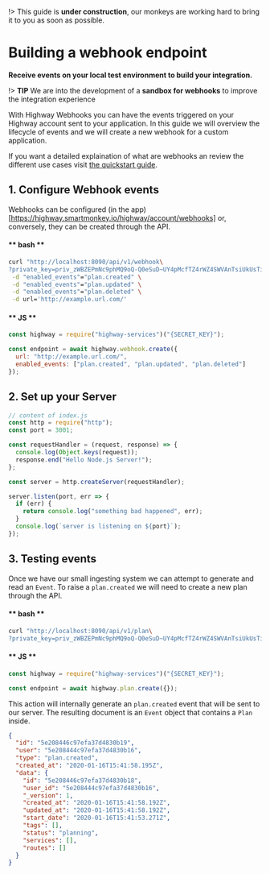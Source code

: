 !> This guide is **under construction**, our monkeys are working hard to bring it to you as soon as possible.

# Building a webhook endpoint

**Receive events on your local test environment to build your integration.**

!> **TIP** We are into the development of a **sandbox for webhooks** to improve the
integration experience

With Highway Webhooks you can have the events triggered on your Highway account sent to your application.
In this guide we will overview the lifecycle of events and we will create a new webhook for a
custom application.

If you want a detailed explaination of what are webhooks an review the different use cases visit [the quickstart guide](/developer/webhooks.md).

## 1. Configure Webhook events

Webhooks can be configured (in the app)[https://highway.smartmonkey.io/highway/account/webhooks] or, conversely, they can be created
through the API.

<!-- tabs:start -->

#### ** bash **

```bash
curl "http://localhost:8090/api/v1/webhook\
?private_key=priv_zWBZEPmNc9phMQ9oQ-Q0eSuD~UY4pMcfTZ4rWZ4SWVAnTsiUkUsTiTvJmJHc.Joa" \
 -d "enabled_events"="plan.created" \
 -d "enabled_events"="plan.updated" \
 -d "enabled_events"="plan.deleted" \
 -d url='http://example.url.com/'
```

#### ** JS **

```javascript
const highway = require("highway-services")("{SECRET_KEY}");

const endpoint = await highway.webhook.create({
  url: "http://example.url.com/",
  enabled_events: ["plan.created", "plan.updated", "plan.deleted"]
});
```

<!-- tabs:end -->

## 2. Set up your Server

```javascript
// content of index.js
const http = require("http");
const port = 3001;

const requestHandler = (request, response) => {
  console.log(Object.keys(request));
  response.end("Hello Node.js Server!");
};

const server = http.createServer(requestHandler);

server.listen(port, err => {
  if (err) {
    return console.log("something bad happened", err);
  }
  console.log(`server is listening on ${port}`);
});
```

## 3. Testing events

Once we have our small ingesting system we can attempt to generate and read an `Event`. To raise a `plan.created` we will need to create a new plan through the API.

<!-- tabs:start -->

#### ** bash **

```bash
curl "http://localhost:8090/api/v1/plan\
?private_key=priv_zWBZEPmNc9phMQ9oQ-Q0eSuD~UY4pMcfTZ4rWZ4SWVAnTsiUkUsTiTvJmJHc.Joa" \
```

#### ** JS **

```javascript
const highway = require("highway-services")("{SECRET_KEY}");

const endpoint = await highway.plan.create({});
```

<!-- tabs:end -->

This action will internally generate an `plan.created` event that will be sent to our server. The resulting document is an `Event` object that contains a `Plan` inside.

```json
{
  "id": "5e208446c97efa37d4830b19",
  "user": "5e208444c97efa37d4830b16",
  "type": "plan.created",
  "created_at": "2020-01-16T15:41:58.195Z",
  "data": {
    "id": "5e208446c97efa37d4830b18",
    "user_id": "5e208444c97efa37d4830b16",
    "_version": 1,
    "created_at": "2020-01-16T15:41:58.192Z",
    "updated_at": "2020-01-16T15:41:58.192Z",
    "start_date": "2020-01-16T15:41:53.271Z",
    "tags": [],
    "status": "planning",
    "services": [],
    "routes": []
  }
}
```
